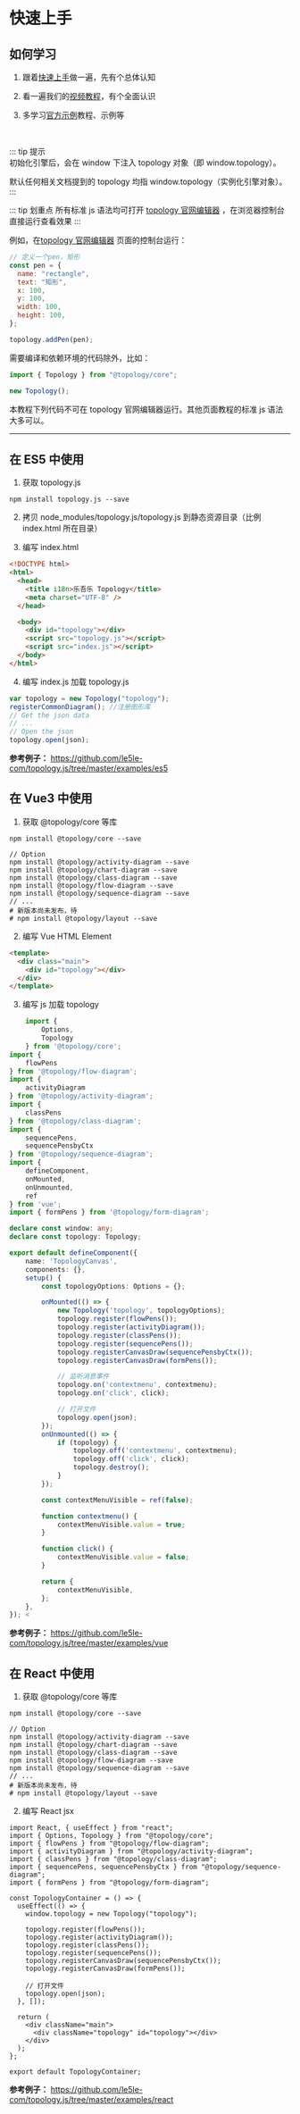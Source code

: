 # 快速上手

## 如何学习

1. 跟着[快速上手](./start)做一遍，先有个总体认知

2. 看一遍我们的[视频教程](../awesome/home.html#视频教程)，有个全面认识

3. 多学习[官方示例](../awesome/home.html#官方示例)教程、示例等

<br>

::: tip 提示  
初始化引擎后，会在 window 下注入 topology 对象（即 window.topology）。

默认任何相关文档提到的 topology 均指 window.topology（实例化引擎对象）。
:::

::: tip 划重点
所有标准 js 语法均可打开 [topology 官网编辑器](http://t.le5le.com) ，在浏览器控制台直接运行查看效果
:::

例如，在[topology 官网编辑器](http://t.le5le.com/) 页面的控制台运行：

```js
// 定义一个pen，矩形
const pen = {
  name: "rectangle",
  text: "矩形",
  x: 100,
  y: 100,
  width: 100,
  height: 100,
};

topology.addPen(pen);
```

需要编译和依赖环境的代码除外，比如：

```js
import { Topology } from "@topology/core";

new Topology();
```

本教程下列代码不可在 topology 官网编辑器运行。其他页面教程的标准 js 语法大多可以。

---

## 在 ES5 中使用

1. 获取 topology.js

```shell
npm install topology.js --save
```

2. 拷贝 node_modules/topology.js/topology.js 到静态资源目录（比例 index.html 所在目录）

3. 编写 index.html

```html
<!DOCTYPE html>
<html>
  <head>
    <title i18n>乐吾乐 Topology</title>
    <meta charset="UTF-8" />
  </head>

  <body>
    <div id="topology"></div>
    <script src="topology.js"></script>
    <script src="index.js"></script>
  </body>
</html>
```

4. 编写 index.js 加载 topology.js

```js
var topology = new Topology("topology");
registerCommonDiagram(); //注册图形库
// Get the json data
// ...
// Open the json
topology.open(json);
```

**参考例子：** https://github.com/le5le-com/topology.js/tree/master/examples/es5

## 在 Vue3 中使用

1. 获取 @topology/core 等库

```shell
npm install @topology/core --save

// Option
npm install @topology/activity-diagram --save
npm install @topology/chart-diagram --save
npm install @topology/class-diagram --save
npm install @topology/flow-diagram --save
npm install @topology/sequence-diagram --save
// ...
# 新版本尚未发布，待
# npm install @topology/layout --save

```

2. 编写 Vue HTML Element

```html
<template>
  <div class="main">
    <div id="topology"></div>
  </div>
</template>
```

3. 编写 js 加载 topology

```ts
    import {
        Options,
        Topology
    } from '@topology/core';
import {
    flowPens
} from '@topology/flow-diagram';
import {
    activityDiagram
} from '@topology/activity-diagram';
import {
    classPens
} from '@topology/class-diagram';
import {
    sequencePens,
    sequencePensbyCtx
} from '@topology/sequence-diagram';
import {
    defineComponent,
    onMounted,
    onUnmounted,
    ref
} from 'vue';
import { formPens } from '@topology/form-diagram';

declare const window: any;
declare const topology: Topology;

export default defineComponent({
    name: 'TopologyCanvas',
    components: {},
    setup() {
        const topologyOptions: Options = {};

        onMounted(() => {
            new Topology('topology', topologyOptions);
            topology.register(flowPens());
            topology.register(activityDiagram());
            topology.register(classPens());
            topology.register(sequencePens());
            topology.registerCanvasDraw(sequencePensbyCtx());
            topology.registerCanvasDraw(formPens());

            // 监听消息事件
            topology.on('contextmenu', contextmenu);
            topology.on('click', click);

            // 打开文件
            topology.open(json);
        });
        onUnmounted(() => {
            if (topology) {
                topology.off('contextmenu', contextmenu);
                topology.off('click', click);
                topology.destroy();
            }
        });

        const contextMenuVisible = ref(false);

        function contextmenu() {
            contextMenuVisible.value = true;
        }

        function click() {
            contextMenuVisible.value = false;
        }

        return {
            contextMenuVisible,
        };
    },
}); <
```

**参考例子：** https://github.com/le5le-com/topology.js/tree/master/examples/vue

## 在 React 中使用

1. 获取 @topology/core 等库

```shell
npm install @topology/core --save

// Option
npm install @topology/activity-diagram --save
npm install @topology/chart-diagram --save
npm install @topology/class-diagram --save
npm install @topology/flow-diagram --save
npm install @topology/sequence-diagram --save
// ...
# 新版本尚未发布，待
# npm install @topology/layout --save

```

2. 编写 React jsx

```tsx
import React, { useEffect } from "react";
import { Options, Topology } from "@topology/core";
import { flowPens } from "@topology/flow-diagram";
import { activityDiagram } from "@topology/activity-diagram";
import { classPens } from "@topology/class-diagram";
import { sequencePens, sequencePensbyCtx } from "@topology/sequence-diagram";
import { formPens } from "@topology/form-diagram";

const TopologyContainer = () => {
  useEffect(() => {
    window.topology = new Topology("topology");

    topology.register(flowPens());
    topology.register(activityDiagram());
    topology.register(classPens());
    topology.register(sequencePens());
    topology.registerCanvasDraw(sequencePensbyCtx());
    topology.registerCanvasDraw(formPens());

    // 打开文件
    topology.open(json);
  }, []);

  return (
    <div className="main">
      <div className="topology" id="topology"></div>
    </div>
  );
};

export default TopologyContainer;
```

**参考例子：** https://github.com/le5le-com/topology.js/tree/master/examples/react
